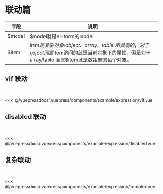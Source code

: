 # 联动篇

字段|说明
-|-
$model| $model就是el-form的model
$item| $item是复杂对象(object、array、table)所具有的， 对于object而言$item访问的就是当前对象下的属性，但是对于 array/table 而言$item就是数组里的每个对象。

## vif 联动
  

<demo-block>
<example-expression-vif slot="source"/>
 <<< @/vuepressdocs/.vuepress/components/example/expression/vif.vue
</demo-block>

## disabled 联动 
  

<demo-block>
<example-expression-disabled slot="source"/>
 <<< @/vuepressdocs/.vuepress/components/example/expression/disabled.vue
</demo-block>

## 复杂联动
  

<demo-block>
<example-expression-complex slot="source"/>
 <<< @/vuepressdocs/.vuepress/components/example/expression/complex.vue
</demo-block>